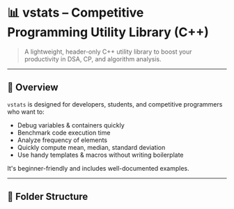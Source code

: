 # 📊 vstats – Competitive Programming Utility Library (C++)

> A lightweight, header-only C++ utility library to boost your productivity in DSA, CP, and algorithm analysis.

---

## 🚀 Overview

`vstats` is designed for developers, students, and competitive programmers who want to:

- Debug variables & containers quickly
- Benchmark code execution time
- Analyze frequency of elements
- Quickly compute mean, median, standard deviation
- Use handy templates & macros without writing boilerplate

It's beginner-friendly and includes well-documented examples.

---

## 📁 Folder Structure

